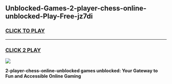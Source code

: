 
## Unblocked-Games-2-player-chess-online-unblocked-Play-Free-jz7di
<h3>
<a href="https://premium76.site?title=2-player-chess-online-unblocked&ref=10A">CLICK TO PLAY</a></h3>
<hr>

<h3>
<a href="https://premium76.site?title=2-player-chess-online-unblocked&ref=10A">CLICK 2 PLAY</a>
  
</h3>

<a href="https://premium76.site?title=2-player-chess-online-unblocked&ref=10A"><img src="https://clearcache.store/games.png"></a>


**2-player-chess-online-unblocked games unblocked: Your Gateway to Fun and Accessible Online Gaming**
